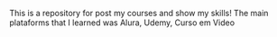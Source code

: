 This is a repository for post my courses and show my skills! The main plataforms that I learned was Alura, Udemy, Curso em Video 
